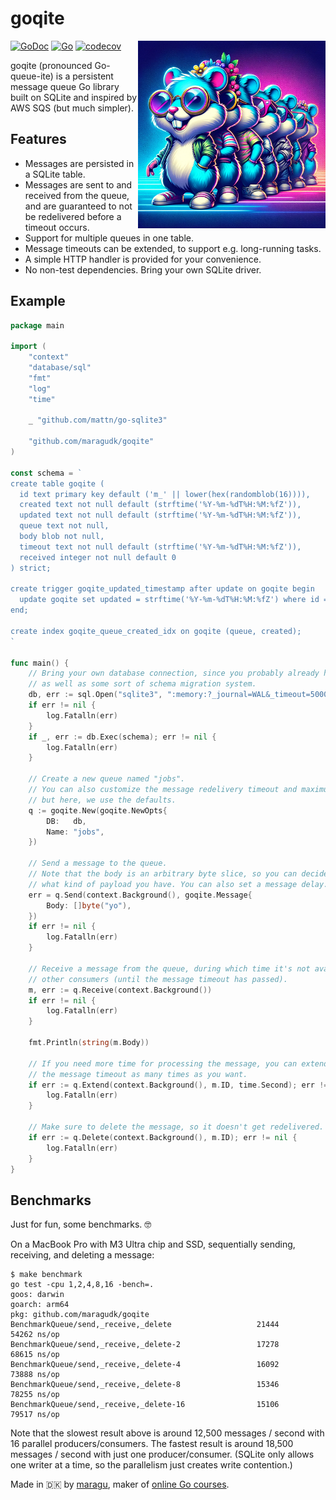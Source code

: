 # goqite

<img src="docs/logo.png" alt="Logo" width="300" align="right">

[![GoDoc](https://pkg.go.dev/badge/github.com/maragudk/goqite)](https://pkg.go.dev/github.com/maragudk/goqite)
[![Go](https://github.com/maragudk/goqite/actions/workflows/ci.yml/badge.svg)](https://github.com/maragudk/goqite/actions/workflows/ci.yml)
[![codecov](https://codecov.io/gh/maragudk/goqite/graph/badge.svg?token=DxGkk2lLHF)](https://codecov.io/gh/maragudk/goqite)

goqite (pronounced Go-queue-ite) is a persistent message queue Go library built on SQLite and inspired by AWS SQS (but much simpler).

## Features

- Messages are persisted in a SQLite table.
- Messages are sent to and received from the queue, and are guaranteed to not be redelivered before a timeout occurs.
- Support for multiple queues in one table.
- Message timeouts can be extended, to support e.g. long-running tasks.
- A simple HTTP handler is provided for your convenience.
- No non-test dependencies. Bring your own SQLite driver.

## Example

```go
package main

import (
	"context"
	"database/sql"
	"fmt"
	"log"
	"time"

	_ "github.com/mattn/go-sqlite3"

	"github.com/maragudk/goqite"
)

const schema = `
create table goqite (
  id text primary key default ('m_' || lower(hex(randomblob(16)))),
  created text not null default (strftime('%Y-%m-%dT%H:%M:%fZ')),
  updated text not null default (strftime('%Y-%m-%dT%H:%M:%fZ')),
  queue text not null,
  body blob not null,
  timeout text not null default (strftime('%Y-%m-%dT%H:%M:%fZ')),
  received integer not null default 0
) strict;

create trigger goqite_updated_timestamp after update on goqite begin
  update goqite set updated = strftime('%Y-%m-%dT%H:%M:%fZ') where id = old.id;
end;

create index goqite_queue_created_idx on goqite (queue, created);
`

func main() {
	// Bring your own database connection, since you probably already have it,
	// as well as some sort of schema migration system.
	db, err := sql.Open("sqlite3", ":memory:?_journal=WAL&_timeout=5000&_fk=true")
	if err != nil {
		log.Fatalln(err)
	}
	if _, err := db.Exec(schema); err != nil {
		log.Fatalln(err)
	}

	// Create a new queue named "jobs".
	// You can also customize the message redelivery timeout and maximum receive count,
	// but here, we use the defaults.
	q := goqite.New(goqite.NewOpts{
		DB:   db,
		Name: "jobs",
	})

	// Send a message to the queue.
	// Note that the body is an arbitrary byte slice, so you can decide
	// what kind of payload you have. You can also set a message delay.
	err = q.Send(context.Background(), goqite.Message{
		Body: []byte("yo"),
	})
	if err != nil {
		log.Fatalln(err)
	}

	// Receive a message from the queue, during which time it's not available to
	// other consumers (until the message timeout has passed).
	m, err := q.Receive(context.Background())
	if err != nil {
		log.Fatalln(err)
	}

	fmt.Println(string(m.Body))

	// If you need more time for processing the message, you can extend
	// the message timeout as many times as you want.
	if err := q.Extend(context.Background(), m.ID, time.Second); err != nil {
		log.Fatalln(err)
	}

	// Make sure to delete the message, so it doesn't get redelivered.
	if err := q.Delete(context.Background(), m.ID); err != nil {
		log.Fatalln(err)
	}
}
```

## Benchmarks

Just for fun, some benchmarks. 🤓

On a MacBook Pro with M3 Ultra chip and SSD, sequentially sending, receiving, and deleting a message:

```shell
$ make benchmark
go test -cpu 1,2,4,8,16 -bench=.
goos: darwin
goarch: arm64
pkg: github.com/maragudk/goqite
BenchmarkQueue/send,_receive,_delete            	   21444	     54262 ns/op
BenchmarkQueue/send,_receive,_delete-2          	   17278	     68615 ns/op
BenchmarkQueue/send,_receive,_delete-4          	   16092	     73888 ns/op
BenchmarkQueue/send,_receive,_delete-8          	   15346	     78255 ns/op
BenchmarkQueue/send,_receive,_delete-16         	   15106	     79517 ns/op
```

Note that the slowest result above is around 12,500 messages / second with 16 parallel producers/consumers.
The fastest result is around 18,500 messages / second with just one producer/consumer.
(SQLite only allows one writer at a time, so the parallelism just creates write contention.)

Made in 🇩🇰 by [maragu](https://www.maragu.dk/), maker of [online Go courses](https://www.golang.dk/).
